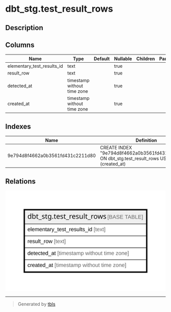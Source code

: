 # dbt_stg.test_result_rows

## Description

## Columns

| Name | Type | Default | Nullable | Children | Parents | Comment |
| ---- | ---- | ------- | -------- | -------- | ------- | ------- |
| elementary_test_results_id | text |  | true |  |  |  |
| result_row | text |  | true |  |  |  |
| detected_at | timestamp without time zone |  | true |  |  |  |
| created_at | timestamp without time zone |  | true |  |  |  |

## Indexes

| Name | Definition |
| ---- | ---------- |
| 9e794d8f4662a0b3561fd431c2211d80 | CREATE INDEX "9e794d8f4662a0b3561fd431c2211d80" ON dbt_stg.test_result_rows USING btree (created_at) |

## Relations

![er](dbt_stg.test_result_rows.svg)

---

> Generated by [tbls](https://github.com/k1LoW/tbls)
